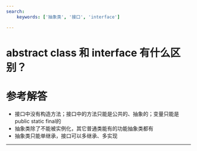 ```yaml
---
search:
    keywords: ['抽象类', '接口', 'interface']

---
```





# abstract class 和 interface 有什么区别？

# 参考解答


* 接口中没有构造方法；接口中的方法只能是公共的、抽象的；变量只能是public static final的
* 抽象类除了不能被实例化，其它普通类能有的功能抽象类都有
* 抽象类只能单继承，接口可以多继承、多实现


---
